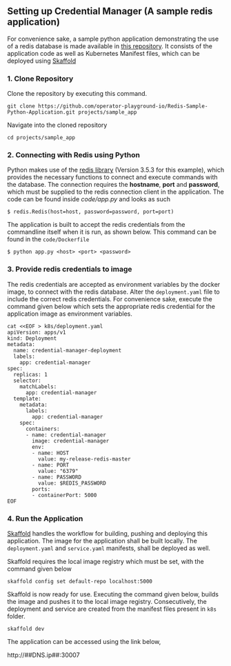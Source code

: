 
## Setting up Credential Manager (A sample redis application)

<p>For convenience sake, a sample python application demonstrating the use of a redis database is made available in <a href="https://github.com/operator-playground-io/Redis-Sample-Python-Application.git">this repository</a>. It consists of the application code as well as Kubernetes Manifest files, which can be deployed using <a href="https://skaffold.dev/">Skaffold</a></p>

### 1. Clone Repository

Clone the repository by executing this command.

```execute
git clone https://github.com/operator-playground-io/Redis-Sample-Python-Application.git projects/sample_app
```

Navigate into the cloned repository

```execute
cd projects/sample_app
```

### 2. Connecting with Redis using Python
<p>Python makes use of the <a href="https://pypi.org/project/redis/">redis library</a> (Version 3.5.3 for this example), which provides the necessary functions to connect and execute commands with the database. The connection requires the <b>hostname</b>, <b>port</b> and <b>password</b>, which must be supplied to the redis connection client in the application. The code can be found inside <i>code/app.py</i> and looks as such</p>

```copycommand
$ redis.Redis(host=host, password=password, port=port)
```

The application is built to accept the redis credentials from the commandline itself when it is run, as shown below. This command can be found in the `code/Dockerfile`

```copycommand
$ python app.py <host> <port> <password>
```

### 3. Provide redis credentials to image
The redis credentials are accepted as environment variables by the docker image, to connect with the redis database. Alter the `deployment.yaml` file to include the correct redis credentials. For convenience sake, execute the command given below which sets the appropriate redis credential for the application image as environment variables.

```execute
cat <<EOF > k8s/deployment.yaml
apiVersion: apps/v1
kind: Deployment
metadata:
  name: credential-manager-deployment
  labels:
    app: credential-manager
spec:
  replicas: 1
  selector:
    matchLabels:
      app: credential-manager
  template:
    metadata:
      labels:
        app: credential-manager
    spec:
      containers:
      - name: credential-manager
        image: credential-manager
        env:
        - name: HOST
          value: my-release-redis-master
        - name: PORT
          value: "6379"
        - name: PASSWORD
          value: $REDIS_PASSWORD
        ports:
        - containerPort: 5000
EOF
```

### 4. Run the Application

<a href="https://skaffold.dev/">Skaffold</a> handles the workflow for building, pushing and deploying this application. The image for the application shall be built locally. The `deployment.yaml` and `service.yaml` manifests, shall be deployed as well.

Skaffold requires the local image registry which must be set, with the command given below

```execute
skaffold config set default-repo localhost:5000
```

Skaffold is now ready for use. Executing the command given below, builds the image and pushes it to the local image registry. Consecutively, the deployment and service are created from the manifest files present in `k8s` folder. 

```execute
skaffold dev
```

The application can be accessed using the link below, 

http://##DNS.ip##:30007
